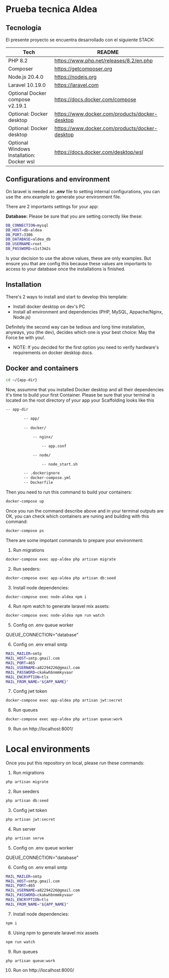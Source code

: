 
# Prueba tecnica Aldea

## Tecnología

El presente proyecto se encuentra desarrollado con el siguiente STACK:

| Tech | README |
| ------ | ------ |
| PHP 8.2 | https://www.php.net/releases/8.2/en.php|
| Composer | https://getcomposer.org|
| Node.js 20.4.0 | https://nodejs.org|
| Laravel 10.19.0 | https://laravel.com|
| Optional Docker compose v2.19.1 | https://docs.docker.com/compose|
| Optional: Docker desktop | https://www.docker.com/products/docker-desktop|
| Optional: Docker desktop | https://www.docker.com/products/docker-desktop|
| Optional Windows Installation: Docker wsl | https://docs.docker.com/desktop/wsl|


## Configurations and environment

On laravel is needed an ***.env*** file to setting internal configurations, you can use the .env.example to generate your environment file.  

There are 2 importants settings for your app:  

**Database:** Please be sure that you are setting correctly like these:

```sh
DB_CONNECTION=mysql
DB_HOST=db-aldea
DB_PORT=3306
DB_DATABASE=aldea_db
DB_USERNAME=root
DB_PASSWORD=s1st3m2s
```  

Is your decision to use the above values, these are only examples. But ensure you that are config this because these values are importants to access to your database once the installations is finished.  

## Installation

There's 2 ways to install and start to develop this template:

- Install docker desktop on dev's PC
- Install all environment and dependencies (PHP, MySQL, Appache/Nginx, Node.js)

Definitely the second way can be tedious and long time installation, anyways, you (the dev), decides which one is your best choice: May the Force be with you!.

- NOTE: If you decided for the first option you need to verify hardware's requirements on docker desktop docs.


## Docker and containers

```sh
cd ~/{app-dir}
```

Now, assumme that you installed Docker desktop and all their dependencies it's time to build your first Container. Please be sure that your terminal is located on the root directory of your app your Scaffolding looks like this  


```sh
-- app-dir  
    
        -- app/  
        
        -- docker/  

            -- nginx/  

                -- app.conf  

            -- node/  

                -- node_start.sh  

        -- .dockerignore  
        -- docker-compose.yml
        -- Dockerfile  
```

Then you need to run this command to build your containers:  

```sh
docker-compose up
```

Once you run the command describe above and in your terminal outputs are OK, you can check which containers are runing and building with this command:


```sh
docker-compose ps
```  

There are some impotant commands to prepare your environment:  

1. Run migrations 

```sh
docker-compose exec app-aldea php artisan migrate
```  

2. Run seeders:  

```sh
docker-compose exec app-aldea php artisan db:seed
```  

3. Install node dependencies:  

```sh
docker-compose exec node-aldea npm i
```  

4. Run npm watch to generate laravel mix assets:  

```sh
docker-compose exec node-aldea npm run watch
```  

5. Config on .env queue worker

QUEUE_CONNECTION="database"

6. Config on .env email smtp

```sh
MAIL_MAILER=smtp
MAIL_HOST=smtp.gmail.com
MAIL_PORT=465
MAIL_USERNAME=a82294226@gmail.com 
MAIL_PASSWORD=ckakwhbnmmkyvaar
MAIL_ENCRYPTION=tls
MAIL_FROM_NAME="${APP_NAME}"
```  
7. Config jwt token

```sh
docker-compose exec app-aldea php artisan jwt:secret
```  

8. Run queues

```sh
docker-compose exec app-aldea php artisan queue:work
```  


9. Run on 
http://localhost:8001/

# Local environments

Once you put this repository on local, please run these commands:

1. Run migrations 

```sh
php artisan migrate
```  

2. Run seeders 

```sh
php artisan db:seed
```  

3. Config jwt token

```sh
php artisan jwt:secret
```  

4. Run server

```sh
php artisan serve
```  

5. Config on .env queue worker

QUEUE_CONNECTION="database"

6. Config on .env email smtp

```sh
MAIL_MAILER=smtp
MAIL_HOST=smtp.gmail.com
MAIL_PORT=465
MAIL_USERNAME=a82294226@gmail.com 
MAIL_PASSWORD=ckakwhbnmmkyvaar
MAIL_ENCRYPTION=tls
MAIL_FROM_NAME="${APP_NAME}"
```  

7. Install node dependencies:  

```sh
npm i
```  

8. Using npm to generate laravel mix assets
```sh
npm run watch
```  

9. Run queues

```sh
php artisan queue:work
```  

10. Run on 
http://localhost:8000/

